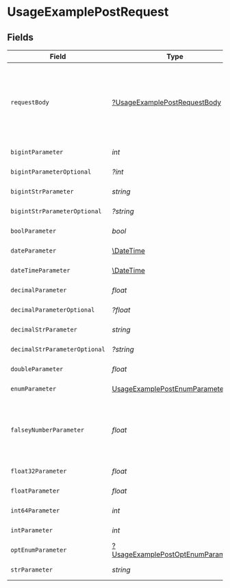 # UsageExamplePostRequest


## Fields

| Field                                                                                            | Type                                                                                             | Required                                                                                         | Description                                                                                      | Example                                                                                          |
| ------------------------------------------------------------------------------------------------ | ------------------------------------------------------------------------------------------------ | ------------------------------------------------------------------------------------------------ | ------------------------------------------------------------------------------------------------ | ------------------------------------------------------------------------------------------------ |
| `requestBody`                                                                                    | [?UsageExamplePostRequestBody](../../models/operations/UsageExamplePostRequestBody.md)           | :heavy_minus_sign:                                                                               | A request body that contains fields with different formats for testing example generation        |                                                                                                  |
| `bigintParameter`                                                                                | *int*                                                                                            | :heavy_check_mark:                                                                               | An bigint parameter                                                                              | 111111                                                                                           |
| `bigintParameterOptional`                                                                        | *?int*                                                                                           | :heavy_minus_sign:                                                                               | An bigint parameter                                                                              | 111111                                                                                           |
| `bigintStrParameter`                                                                             | *string*                                                                                         | :heavy_check_mark:                                                                               | An bigint parameter                                                                              | 111111                                                                                           |
| `bigintStrParameterOptional`                                                                     | *?string*                                                                                        | :heavy_minus_sign:                                                                               | An bigint parameter                                                                              | 111111                                                                                           |
| `boolParameter`                                                                                  | *bool*                                                                                           | :heavy_check_mark:                                                                               | A boolean parameter                                                                              | false                                                                                            |
| `dateParameter`                                                                                  | [\DateTime](https://www.php.net/manual/en/class.datetime.php)                                    | :heavy_check_mark:                                                                               | A date parameter                                                                                 | 2020-01-01                                                                                       |
| `dateTimeParameter`                                                                              | [\DateTime](https://www.php.net/manual/en/class.datetime.php)                                    | :heavy_check_mark:                                                                               | A date time parameter                                                                            | 2020-01-01T00:00:00Z                                                                             |
| `decimalParameter`                                                                               | *float*                                                                                          | :heavy_check_mark:                                                                               | A decimal parameter                                                                              | 1.1                                                                                              |
| `decimalParameterOptional`                                                                       | *?float*                                                                                         | :heavy_minus_sign:                                                                               | A decimal parameter                                                                              | 1.1                                                                                              |
| `decimalStrParameter`                                                                            | *string*                                                                                         | :heavy_check_mark:                                                                               | A decimal parameter                                                                              | 1.1                                                                                              |
| `decimalStrParameterOptional`                                                                    | *?string*                                                                                        | :heavy_minus_sign:                                                                               | A decimal parameter                                                                              | 1.1                                                                                              |
| `doubleParameter`                                                                                | *float*                                                                                          | :heavy_check_mark:                                                                               | A double parameter                                                                               | 2.2222222                                                                                        |
| `enumParameter`                                                                                  | [UsageExamplePostEnumParameter](../../models/operations/UsageExamplePostEnumParameter.md)        | :heavy_check_mark:                                                                               | An enum parameter                                                                                | value3                                                                                           |
| `falseyNumberParameter`                                                                          | *float*                                                                                          | :heavy_check_mark:                                                                               | A number parameter that contains a falsey example value                                          | 0                                                                                                |
| `float32Parameter`                                                                               | *float*                                                                                          | :heavy_check_mark:                                                                               | A float32 parameter                                                                              | 1.1                                                                                              |
| `floatParameter`                                                                                 | *float*                                                                                          | :heavy_check_mark:                                                                               | A float parameter                                                                                | 1.1                                                                                              |
| `int64Parameter`                                                                                 | *int*                                                                                            | :heavy_check_mark:                                                                               | An int64 parameter                                                                               | 111111                                                                                           |
| `intParameter`                                                                                   | *int*                                                                                            | :heavy_check_mark:                                                                               | An integer parameter                                                                             | 1                                                                                                |
| `optEnumParameter`                                                                               | [?UsageExamplePostOptEnumParameter](../../models/operations/UsageExamplePostOptEnumParameter.md) | :heavy_minus_sign:                                                                               | An enum parameter                                                                                | value3                                                                                           |
| `strParameter`                                                                                   | *string*                                                                                         | :heavy_check_mark:                                                                               | A string parameter                                                                               | example 1                                                                                        |